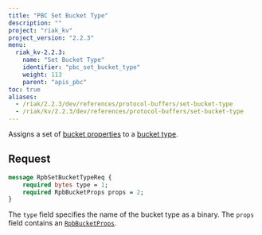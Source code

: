 ```yaml
---
title: "PBC Set Bucket Type"
description: ""
project: "riak_kv"
project_version: "2.2.3"
menu:
  riak_kv-2.2.3:
    name: "Set Bucket Type"
    identifier: "pbc_set_bucket_type"
    weight: 113
    parent: "apis_pbc"
toc: true
aliases:
  - /riak/2.2.3/dev/references/protocol-buffers/set-bucket-type
  - /riak/kv/2.2.3/dev/references/protocol-buffers/set-bucket-type
---
```


Assigns a set of [bucket properties](/riak/kv/2.2.3/developing/api/protocol-buffers/set-bucket-props) to a
[bucket type](/riak/kv/2.2.3/developing/usage/bucket-types).

## Request

```protobuf
message RpbSetBucketTypeReq {
    required bytes type = 1;
    required RpbBucketProps props = 2;
}
```

The `type` field specifies the name of the bucket type as a binary. The
`props` field contains an [`RpbBucketProps`](/riak/kv/2.2.3/developing/api/protocol-buffers/get-bucket-props).
